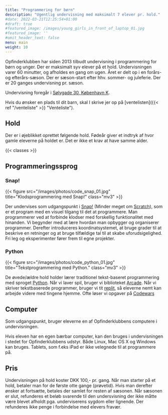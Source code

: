 ```yaml
---
title: "Programmering for børn"
description: "Ugentlig undervisning med maksimalt 7 elever pr. hold."
#date: 2022-03-21T12:25:54+01:00
#draft: true
#featured_image: /images/young_girls_in_front_of_laptop_01.jpg
#featured_image: ''
#omit_header_text: false
menu: main
weight: 10
---
```

Opfinderklubben har siden 2013 tilbudt undervisning i programmering for børn og unger.
Der er maksimalt syv elever på et hold. Undervisningen varer 60 minutter, og afholdes
en gang om ugen. Året er delt op i en forårs- og efterårs-sæson. Der er sæson-start
efter hhv. sommer- og juleferie. Der er 20 ganges undervisning pr. sæson.

Undervisning foregår i [Sølvgade 30, København K](https://goo.gl/maps/DUPtJCxwHj6chKGm6).

Hvis du ønsker en plads til dit barn, skal I skrive jer op på
[ventelisten]({{< ref "/venteliste" >}} "Venteliste").

## Hold
Der er i øjeblikket oprettet følgende hold. Fødeår giver et indtryk af hvor gamle
eleverne på holdet er. Det er ikke et krav at have samme alder.

{{< classes >}}

## Programmeringssprog

### Snap!
{{< figure src="/images/photos/code_snap_01.jpg" title="Klodsprogrammering med Snap!" class="mv3" >}}

Der undervises som udgangspunkt i [Snap!](https://snap.berkeley.edu/)
(Minder meget om [Scratch](https://scratch.mit.edu/)), som er et program med en visuel
tilgang til det at programmere. Man programmerer ved at forbinde klodser med forskellig
funktionalitet med hinanden. Vi begynder med at lære hvordan man opbygger og organiserer
programmer. Derefter introduceres koordinatsystemet, at bruge grader til at beskrive
en retninger og at bruge tilfældige tal til at skabe uforudsigelighed. Fri leg og
eksperimenter fører frem til egne projekter.

### Python
{{< figure src="/images/photos/code_python_01.jpg" title="Tekstprogrammering med Python." class="mv3" >}}

De øvede/ældre hold holder lærer traditionel tekst-baseret programmering
med sproget [Python](https://www.python.org/). Når vi laver spil, bruger vi biblioteket
[Arcade](https://api.arcade.academy). Når vi skriver tekstbaserede programmer, bruger
vi tit [replit](https://replit.com/), så eleverne nemt kan arbejde videre med
tingene hjemme. Ofte løser vi opgaver på [Codewars](https://www.codewars.com/)


## Computer
Som udgangspunkt, bruger eleverne en af Opfinderklubbens computere i undervisningen.

Hvis eleven har en egen bærbar computer, kan den  bruges i undervisningen  i stedet for
Opfinderklubbens udstyr. Både Linux, Mac OS X og Windows kan bruges. Tablets, som
f.eks iPad er ikke velegnede til at programmere på.


## Pris
Undervisningen på hold koster DKK 100,- pr. gang. Når man starter på et hold, betaler
man for de første otte gange (prøvetid). Hvis man derefter ønsker at fortsætte, betales
der samlet for resten af sæsonen. Når sæsonen er slut, refunderes et beløb svarende til
den undersvisning der ikke måtte være blevet afholdt pga. underviserens sygdom eller
lignende. Der refunderes ikke penge i forbindelse med elevers fravær.